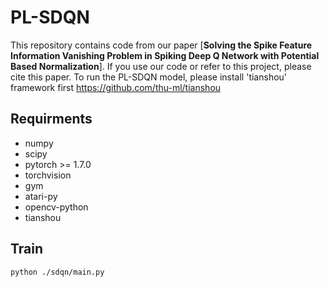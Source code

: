 # PL-SDQN

This repository contains code from our paper [**Solving the Spike Feature Information Vanishing Problem in Spiking Deep Q Network with Potential Based Normalization**]. If you use our code or refer to this project, please cite this paper.
To run the PL-SDQN model, please install 'tianshou' framework first https://github.com/thu-ml/tianshou

## Requirments

* numpy
* scipy
* pytorch >= 1.7.0
* torchvision
* gym
* atari-py
* opencv-python
* tianshou

## Train

```shell  
python ./sdqn/main.py
```


